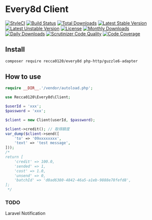 # Every8d Client

[![StyleCI](https://styleci.io/repos/83760327/shield?style=flat)](https://styleci.io/repos/83760327)
[![Build Status](https://travis-ci.org/recca0120/every8d.svg)](https://travis-ci.org/recca0120/every8d)
[![Total Downloads](https://poser.pugx.org/recca0120/every8d/d/total.svg)](https://packagist.org/packages/recca0120/every8d)
[![Latest Stable Version](https://poser.pugx.org/recca0120/every8d/v/stable.svg)](https://packagist.org/packages/recca0120/every8d)
[![Latest Unstable Version](https://poser.pugx.org/recca0120/every8d/v/unstable.svg)](https://packagist.org/packages/recca0120/every8d)
[![License](https://poser.pugx.org/recca0120/every8d/license.svg)](https://packagist.org/packages/recca0120/every8d)
[![Monthly Downloads](https://poser.pugx.org/recca0120/every8d/d/monthly)](https://packagist.org/packages/recca0120/every8d)
[![Daily Downloads](https://poser.pugx.org/recca0120/every8d/d/daily)](https://packagist.org/packages/recca0120/every8d)
[![Scrutinizer Code Quality](https://scrutinizer-ci.com/g/recca0120/every8d/badges/quality-score.png?b=master)](https://scrutinizer-ci.com/g/recca0120/every8d/?branch=master)
[![Code Coverage](https://scrutinizer-ci.com/g/recca0120/every8d/badges/coverage.png?b=master)](https://scrutinizer-ci.com/g/recca0120/every8d/?branch=master)

## Install

```bash
composer require recca0120/every8d php-http/guzzle6-adapter
```

## How to use

```php
require __DIR__.'/vendor/autoload.php';

use Recca0120\Every8d\Client;

$userId = 'xxx';
$password = 'xxx';

$client = new Client(userId, $password);

$client->credit(); // 取得額度
var_dump($client->send([
    'to' => '09xxxxxxxx',
    'text' => 'test message',
]));
/*
return [
    'credit' => 100.0,
    'sended' => 1,
    'cost' => 1.0,
    'unsend' => 0,
    'batchId' => 'd0ad6380-4842-46a5-a1eb-9888e78fefd8',
];
 */

```

### TODO

Laravel Notification

